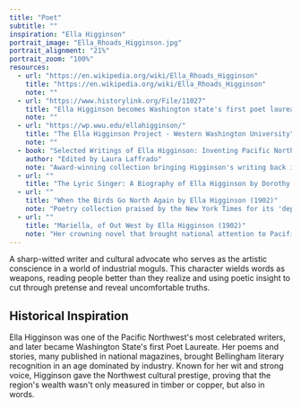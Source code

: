 ```yaml
---
title: "Poet"
subtitle: ""
inspiration: "Ella Higginson"
portrait_image: "Ella_Rhoads_Higginson.jpg"
portrait_alignment: "21%"
portrait_zoom: "100%"
resources:
  - url: "https://en.wikipedia.org/wiki/Ella_Rhoads_Higginson"
    title: "https://en.wikipedia.org/wiki/Ella_Rhoads_Higginson"
    note: ""
  - url: "https://www.historylink.org/File/11027"
    title: "Ella Higginson becomes Washington state's first poet laureate on June 17, 1931"
    note: ""
  - url: "https://wp.wwu.edu/ellahigginson/"
    title: "The Ella Higginson Project - Western Washington University"
    note: ""
  - book: "Selected Writings of Ella Higginson: Inventing Pacific Northwest Literature"
    author: "Edited by Laura Laffrado"
    note: "Award-winning collection bringing Higginson's writing back into print, published by Whatcom County Historical Society Press, 2015"
  - url: ""
    title: "The Lyric Singer: A Biography of Ella Higginson by Dorothy Koert (1985)"
  - url: ""
    title: "When the Birds Go North Again by Ella Higginson (1902)"
    note: "Poetry collection praised by the New York Times for its 'depth and delicacy of feeling'"
  - url: ""
    title: "Mariella, of Out West by Ella Higginson (1902)"
    note: "Her crowning novel that brought national attention to Pacific Northwest literature"
---
```


A sharp-witted writer and cultural advocate who serves as the artistic conscience in a world of industrial moguls. This character wields words as weapons, reading people better than they realize and using poetic insight to cut through pretense and reveal uncomfortable truths.

## Historical Inspiration

Ella Higginson was one of the Pacific Northwest's most celebrated writers, and later became Washington State's first Poet Laureate. Her poems and stories, many published in national magazines, brought Bellingham literary recognition in an age dominated by industry. Known for her wit and strong voice, Higginson gave the Northwest cultural prestige, proving that the region's wealth wasn't only measured in timber or copper, but also in words.
